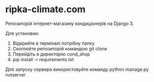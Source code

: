 # ripka-climate.com

Репозиторій інтернет-магазину кондиціонерів на Django 3.

Для установки:
1. Відкрийте в терміналі потрібну папку
2. Скопіюйте репозиторій командою git clone
3. Перейдіть в директорію cond_shop
4. pip install -r requirements.txt

Для запуску сервера використовуйте команду python manage.py runserver
